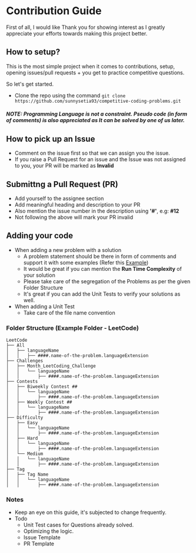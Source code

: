 # Contribution Guide 

First of all, I would like Thank you for showing interest as I greatly appreciate your efforts towards making this project better. 

## How to setup?

This is the most simple project when it comes to contributions, setup, opening issues/pull requests + you get to practice competitive questions.

So let's get started.

- Clone the repo using the command 
`git clone https://github.com/sunnysetia93/competitive-coding-problems.git`

##### NOTE: Programming Language is not a constraint. Pseudo code (in form of comments) is also appreciated as It can be solved by one of us later.

## How to pick up an Issue
- Comment on the issue first so that we can assign you the issue. 
- If you raise a Pull Request for an issue and the Issue was not assigned to you, your PR will be marked as **Invalid**

## Submittng a Pull Request (PR)
- Add yourself to the assignee section
- Add meaningful heading and description to your PR
- Also mention the issue number in the description using **'#'**, e.g: **#12**
- Not following the above will mark your PR invalid

## Adding your code

- When adding a new problem with a solution
  - A problem statement should be there in form of comments and support it with some examples (Refer this [Example](https://github.com/sunnysetia93/competitive-coding-problems/blob/master/Leetcode_April_Challenge_Covid19/05-bestTimeToBuyAndSellStock2.js))
  - It would be great if you can mention the **Run Time Complexity** of your solution
  - Please take care of the segregation of the Problems as per the given Folder Structure
  - It's great if you can add the Unit Tests to verify your solutions as well.
- When adding a Unit Test
     - Take care of the file name convention

### Folder Structure (Example Folder - LeetCode)
```
LeetCode
├── All
│   ├── languageName
│   │   ├── ####.name-of-the-problem.languageExtension
├── Challenges
│   ├── Month_LeetCoding_Challenge
│   │   └── languageName
│   │       ├── ####.name-of-the-problem.languageExtension
├── Contests
│   ├── Biweekly Contest ##
│   │   └── languageName
│   │       ├── ####.name-of-the-problem.languageExtension
│   ├── Weekly Contest ##
│   │   └── languageName
│   │       ├── ####.name-of-the-problem.languageExtension
├── Difficulty
│   ├── Easy
│   │   └── languageName
│   │       ├── ####.name-of-the-problem.languageExtension
│   ├── Hard
│   │   └── languageName
│   │       ├── ####.name-of-the-problem.languageExtension
│   └── Medium
│   │   └── languageName
│   │       ├── ####.name-of-the-problem.languageExtension
├── Tag
│   ├── Tag Name
│   │   └── languageName
│   │       ├── ####.name-of-the-problem.languageExtension
```

### Notes

- Keep an eye on this guide, it's subjected to change frequently.
- Todo
  - Unit Test cases for Questions already solved.
  - Optimizing the logic.
  - Issue Template
  - PR Template

